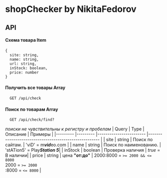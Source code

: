 # shopChecker by NikitaFedorov
## API

#### Схема товара Item
```code
{
  site: string,
  name: string,
  url: string,
  inStock: boolean,
  price: number
}
```

#### Получить все товары Array<Item>

```
  GET /api/check
```

#### Поиск по товарам Array<Item>

```
  GET /api/check/find?
```
_поиски не чувствительны к регистру и пробелам_
| Query   	| Type    	| Описание               	| Примеры                                              	|
|---------	|---------	|------------------------	|------------------------------------------------------	|
| site    	| string  	| Поиск по сайтам.       	| 'viD' = m***vid***eo.com           |
| name    	| string  	| Поиск по наименованию. 	| 'stATion5' = Play***Station 5***|
| inStock 	| boolean 	| Проверка наличия       	| *true* = В наличии|
| price   	| string  	| цена **"от:до"**        | 2000:8000 = `>= 2000 && <= 8000`<br>2000 = `>= 2000`<br>:8000 = `<= 8000`	|
